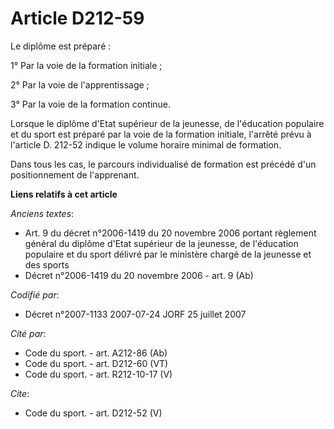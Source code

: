 # Article D212-59

Le diplôme est préparé : 

1° Par la voie de la formation initiale ; 

2° Par la voie de l'apprentissage ; 

3° Par la voie de la formation continue. 

Lorsque le diplôme d'Etat supérieur de la jeunesse, de l'éducation populaire et du sport est préparé par la voie de la
formation initiale, l'arrêté prévu à l'article D. 212-52 indique le volume horaire minimal de formation. 

Dans tous les cas, le parcours individualisé de formation est précédé d'un positionnement de l'apprenant.

**Liens relatifs à cet article**

_Anciens textes_:

  - Art. 9 du décret n°2006-1419 du 20 novembre 2006 portant règlement général du diplôme d'Etat supérieur de la jeunesse, de l'éducation populaire et du sport délivré par le ministère chargé de la jeunesse et des sports
  - Décret n°2006-1419 du 20 novembre 2006 - art. 9 (Ab)

_Codifié par_:

  - Décret n°2007-1133 2007-07-24 JORF 25 juillet 2007

_Cité par_:

  - Code du sport. - art. A212-86 (Ab)
  - Code du sport. - art. D212-60 (VT)
  - Code du sport. - art. R212-10-17 (V)

_Cite_:

  - Code du sport. - art. D212-52 (V)
